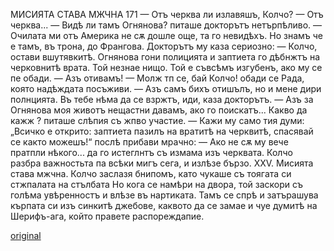 ﻿МИСИЯТА СТАВА МЖЧНА
171
— Отъ черква ли излавяшъ, Колчо?
— Отъ черква...
— Видѣ ли тамъ Огнянова? питаше докторътъ нетърпѣливо.
— Очилата ми отъ Америка не сѫ дошле още, та го невидѣхъ. Но знамъ че е тамъ, въ трона, до Франгова.
Докторътъ му каза сериозно:
— Колчо, остави вшутявкитѣ. Огнянова гони полицията и заптиета го дѣбнжтъ на черковнитѣ врата. Той незнае нищо. Той е съвсѣмъ изгубенъ, ако му се пе обади.
— Азъ отивамъ!
— Молж тп се, бай Колчо! обади се Рада, която надѣждата посъживи.
— Азъ самъ бихъ отишълъ, но и мене дири полнцията. Въ тебе нѣма да се взржтъ, иди, каза докторътъ.
— Азъ за Огнянова моя животъ нещастни давамъ, ако го поискатъ... Какво да кажж ? питаше слѣпия съ жпво участие.
— Кажи му само тия думи: „Всичко е открито: заптиета пазилъ на вратитѣ на черквитѣ, спасявай се както можешъ!“ послѣ прибави мрачно:
— Ако не сѫ му вече пратпли нѣкого... да го истеглнтъ съ измама изъ черквата.
Колчо разбра важностьта па всѣки мигъ сега, и излѣзе бързо.
XXV.
Мисията става мжчна.
Колчо заслазя бнипомъ, като чукаше съ тоягата си стжпалата на стълбата Но кога се намѣри на двора, той заскори съ голѣма увѣренностъ и влѣзе въ нартиката. Тамъ се спрѣ и затърашува кърпата си изъ синкитѣ джебове, каквото да се замае и чуе думитѣ на Шерифъ-ага, който правете распореждапие.

[original](images/194.jpg)